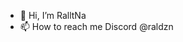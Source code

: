 - 👋 Hi, I’m RalltNa
- 📫 How to reach me Discord @raldzn

<!---
MleatArtz/MleatArtz is a ✨ special ✨ repository because its `README.md` (this file) appears on your GitHub profile.
You can click the Preview link to take a look at your changes.
--->
